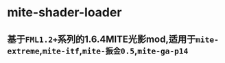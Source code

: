 # mite-shader-loader
## 基于`FML1.2+`系列的1.6.4MITE光影mod,适用于`mite-extreme`,`mite-itf`,`mite-振金0.5`,`mite-ga-p14`
